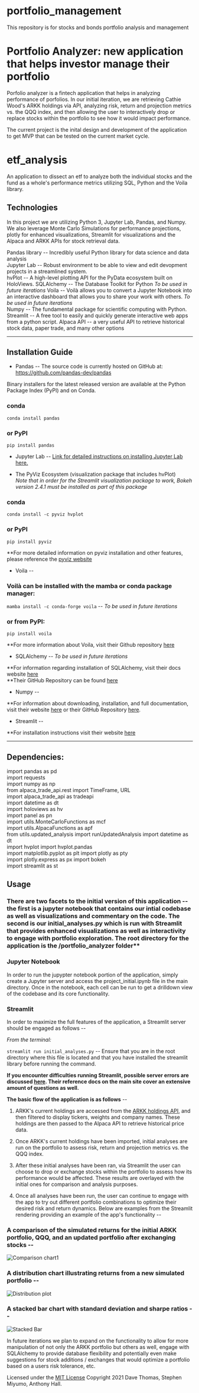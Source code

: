 # portfolio_management
This repository is for stocks and bonds portfolio analysis and management

# Portfolio Analyzer: new application that helps investor manage their portfolio

Porfolio analyzer is a fintech application that helps in analyzing performance of porfolios.  In our initial iteration, we are retrieving Cathie Wood's ARKK holdings via API, analyzing risk, return and projection metrics vs. the QQQ index, and then allowing the user to interactively drop or replace stocks within the portfolio to see how it would impact performance.
 

The current project is the inital design and development of the application to get MVP that can be tested on the current market cycle.


# etf_analysis
An application to dissect an etf to analyze both the individual stocks and the fund as a whole's performance metrics utilizing SQL, Python and the Voila library.

## Technologies

In this project we are utilizing Python 3, Jupyter Lab, Pandas, and Numpy.  We also leverage Monte Carlo Simulations for performance projections, plotly for enhanced visualizations, Streamlit for visualizations and the Alpaca and ARKK APIs for stock retrieval data.

Pandas library -- Incredibly useful Python library for data science and data analysis  
Jupyter Lab -- Robust environment to be able to view and edit devopment projects in a streamlined system.  
hvPlot -- A high-level plotting API for the PyData ecosystem built on HoloViews.
SQLAlchemy -- The Database Toolkit for Python *To be used in future iterations*
Voila -- Voilà allows you to convert a Jupyter Notebook into an interactive dashboard that allows you to share your work with others. *To be used in future iterations*  
Numpy -- The fundamental package for scientific computing with Python.  
Streamlit -- A free tool to easily and quickly generate interactive web apps from a python script.
Alpaca API -- a very useful API to retrieve historical stock data, paper trade, and many other options


---

## Installation Guide

* Pandas -- The source code is currently hosted on GitHub at: https://github.com/pandas-dev/pandas

Binary installers for the latest released version are available at the Python Package Index (PyPI) and on Conda.

### conda
`conda install pandas`
### or PyPI
`pip install pandas`

* Jupyter Lab -- 
    [Link for detailed instructions on installing Jupyter Lab here.](https://jupyter.org/install)  
    
*  The PyViz Ecosystem (visualization package that includes hvPlot)  
  *Note that in order for the Streamlit visualization package to work, Bokeh version 2.4.1 must be installed as part of this package*  

### conda
`conda install -c pyviz hvplot`
### or PyPI
`pip install pyviz`  

**For more detailed information on pyviz installation and other features, please reference the [pyviz website](https://pyviz.org/)

* Voila --  

### Voilà can be installed with the mamba or conda package manager:

`mamba install -c conda-forge voila`  -- *To be used in future iterations*

### or from PyPI:

`pip install voila`  

**For more information about Voila, visit their Github repository [here](https://github.com/voila-dashboards/voila)  

* SQLAlchemy -- *To be used in future iterations* 

**For information regarding installation of SQLAlchemy, visit their docs website [here](https://docs.sqlalchemy.org/en/14/intro.html#installation)  
**Their GitHub Repository can be found [here](https://github.com/sqlalchemy/sqlalchemy)  

* Numpy --  

**For information about downloading, installation, and full documentation, visit their website [here](https://numpy.org/) or their GitHub Repository [here](https://github.com/numpy/numpy).  

* Streamlit --  

**For installation instructions visit their website [here](https://docs.streamlit.io/library/get-started/installation)


---
## Dependencies:  

import pandas as pd  
import requests  
import numpy as np  
from alpaca_trade_api.rest import TimeFrame, URL  
import alpaca_trade_api as tradeapi  
import datetime as dt  
import holoviews as hv  
import panel as pn  
import utils.MonteCarloFunctions as mcf  
import utils.AlpacaFunctions as apf  
from utils.updated_analysis import runUpdatedAnalysis
import datetime as dt  
import hvplot
import hvplot.pandas  
import matplotlib.pyplot as plt
import plotly as pty  
import plotly.express as px
import bokeh  
import streamlit as st

## Usage

### There are two facets to the initial version of this application -- the first is a jupyter notebook that contains our intial codebase as well as visualizations and commentary on the code.  The second is our initial_analyses.py which is run with Streamlit that provides enhanced visualizations as well as interactivity to engage with portfolio exploration.  The root directory for the application is the /portfolio_analyzer folder**  

### Jupyter Notebook  

In order to run the jupypter notebook portion of the application, simply create a Jupyter server and access the project_initial.ipynb file in the main directory.  Once in the notebook, each cell can be run to get a drilldown view of the codebase and its core functionality.  

### Streamlit
In order to maximize the full features of the application, a Streamlit server should be engaged as follows --  

*From the terminal:*  

`streamlit run initial_analyses.py`  -- Ensure that you are in the root directory where this file is located and that you have installed the streamlit library before running the command.  

**If you encounter difficulties running Streamlit, possible server errors are discussed [here](https://docs.streamlit.io/knowledge-base/deploy/remote-start).  Their reference docs on the main site cover an extensive amount of questions as well.**


**The basic flow of the application is as follows** --  

1.  ARKK's current holdings are accessed from the [ARKK holdings API](https://arkfunds.io/api/v2/etf/holdings), and then filtered to display tickers, weights and company names.  These holdings are then passed to the Alpaca API to retrieve historical price data.  

2.  Once ARKK's current holdings have been imported, initial analyses are run on the portfolio to assess risk, return and projection metrics vs. the QQQ index.  

3.  After these initial analyses have been ran, via Streamlit the user can choose to drop or exchange stocks within the portfolio to assess how its performance would be affected.  These results are overlayed with the initial ones for comparison and analysis purposes.  

4.  Once all analyses have been run, the user can continue to engage with the app to try out different portfolio combinations to optimize their desired risk and return dynamics.  Below are examples from the Streamlit rendering providing an example of the app's functionality --  

### A comparison of the simulated returns for the initial ARKK portfolio, QQQ, and an updated portfolio after exchanging stocks --  

![Comparison chart1](portfolio_analyzer/resources/comparison_overlay.png)  

### A distribution chart illustrating returns from a new simulated portfolio --  

![Distribution plot](portfolio_analyzer/resources/distribution.png)  

###  A stacked bar chart with standard deviation and sharpe ratios --  

![Stacked Bar](portfolio_analyzer\resources\stacked_bars.png)  

In future iterations we plan to expand on the functionality to allow for more manipulation of not only the ARKK portfolio but others as well, engage with SQLAlchemy to provide database flexibility and potentially even make suggestions for stock additions / exchanges that would optimize a portfolio based on a users risk tolerance, etc.


  

Licensed under the [MIT License](https://github.com/git/git-scm.com/blob/main/MIT-LICENSE.txt)  Copyright 2021 Dave Thomas, Stephen Miyumo, Anthony Hall.